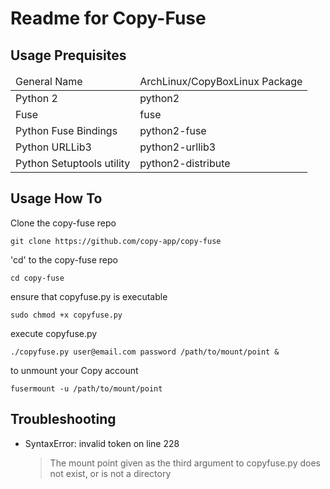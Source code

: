 # Readme for Copy-Fuse

## Usage Prequisites

<table>
    <thead>
	<tr>
	    <td>General Name</td>
	    <td>ArchLinux/CopyBoxLinux Package</td>
	</tr>
    </thead>
    <tbody>
	<tr>
	    <td>Python 2</td>
	    <td>python2</td>
	</tr>
	<tr>
	    <td>Fuse</td>
	    <td>fuse</td>
	</tr>
	<tr>
	    <td>Python Fuse Bindings</td>
	    <td>python2-fuse</td>
	</tr>
	<tr>
	    <td>Python URLLib3</td>
	    <td>python2-urllib3</td>
	</tr>
	<tr>
	    <td>Python Setuptools utility</td>
	    <td>python2-distribute</td>
	</tr>
    </tbody>
</table>

## Usage How To

Clone the copy-fuse repo

	git clone https://github.com/copy-app/copy-fuse

'cd' to the copy-fuse repo

   	cd copy-fuse

ensure that copyfuse.py is executable

   	sudo chmod +x copyfuse.py

execute copyfuse.py

   	./copyfuse.py user@email.com password /path/to/mount/point &

to unmount your Copy account

	fusermount -u /path/to/mount/point

## Troubleshooting

- SyntaxError: invalid token on line 228

  > The mount point given as the third argument to copyfuse.py does not exist, or is not a directory
